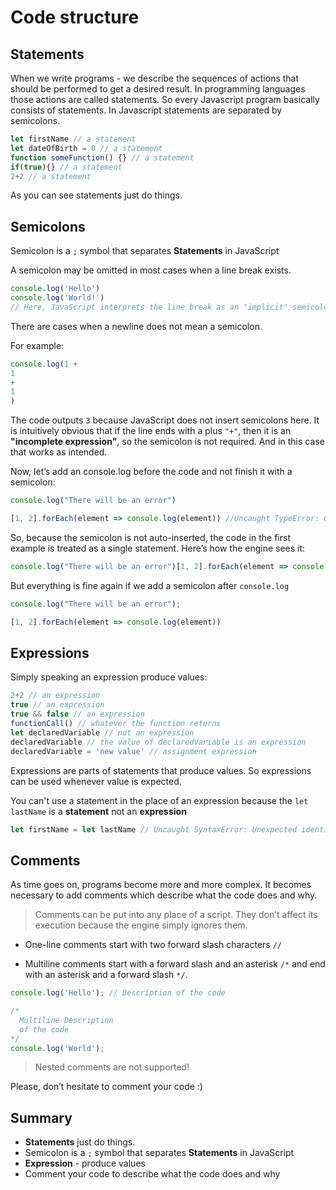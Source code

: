 # Code structure

## Statements

When we write programs - we describe the sequences of actions that should be performed to get a desired result. In programming languages those actions are called statements. So every Javascript program basically consists of statements. In Javascript statements are separated by semicolons.
```javascript
let firstName // a statement
let dateOfBirth = 0 // a statement
function someFunction() {} // a statement
if(true){} // a statement
2+2 // a statement
```
As you can see statements just do things.

## Semicolons
Semicolon is a ``;`` symbol that separates **Statements** in JavaScript

A semicolon may be omitted in most cases when a line break exists.

```javascript
console.log('Hello')
console.log('World!')
// Here, JavaScript interprets the line break as an "implicit" semicolon:
```

There are cases when a newline does not mean a semicolon. 

For example:
```javascript
console.log(1 +
1
+
1
)
```
The code outputs ``3`` because JavaScript does not insert semicolons here. It is intuitively obvious that if the line ends with a plus ```"+"```, then it is an **"incomplete expression"**, so the semicolon is not required. And in this case that works as intended.

Now, let’s add an console.log before the code and not finish it with a semicolon:
```javascript
console.log("There will be an error")

[1, 2].forEach(element => console.log(element)) //Uncaught TypeError: Cannot read property '2' of undefined
```
So, because the semicolon is not auto-inserted, the code in the first example is treated as a single statement. Here’s how the engine sees it:
```javascript
console.log("There will be an error")[1, 2].forEach(element => console.log(element))
```
But everything is fine again if we add a semicolon after ``console.log``

```javascript
console.log("There will be an error");

[1, 2].forEach(element => console.log(element))
```

## Expressions
Simply speaking an expression produce values:
```javascript
2+2 // an expression
true // an expression
true && false // an expression
functionCall() // whatever the function returns
let declaredVariable // not an expression
declaredVariable // the value of declaredVariable is an expression
declaredVariable = 'new value' // assignment expression
```

Expressions are parts of statements that produce values. So expressions can be used whenever value is expected.

You can't use a statement in the place of an expression because the ``let lastName`` is a **statement** not an **expression**

```javascript
let firstName = let lastName // Uncaught SyntaxError: Unexpected identifier
```

## Comments
As time goes on, programs become more and more complex. It becomes necessary to add comments which describe what the code does and why.

> Comments can be put into any place of a script. They don’t affect its execution because the engine simply ignores them.

- One-line comments start with two forward slash characters ``//``

- Multiline comments start with a forward slash and an asterisk ``/*`` and end with an asterisk and a forward slash ``*/``.

```javascript
console.log('Hello'); // Description of the code

/*
  Multiline Description
  of the code
*/
console.log('World');
```
> Nested comments are not supported!

Please, don’t hesitate to comment your code :)

## **Summary**
- **Statements** just do things.
- Semicolon is a ``;`` symbol that separates **Statements** in JavaScript
- **Expression** - produce values
- Comment your code to describe what the code does and why
